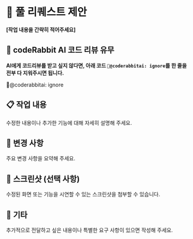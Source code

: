 # 🚀 풀 리퀘스트 제안

**[작업 내용을 간략히 적어주세요]**

## 🤖 codeRabbit AI 코드 리뷰 유무
**AI에게 코드리뷰를 받고 싶지 않다면, 
아래 코드 `🐰@coderabbitai: ignore`를 한 줄을 전부 다 지워주시면 됩니다.**

🐰@coderabbitai: ignore

## 📋 작업 내용

수정한 내용이나 추가한 기능에 대해 자세히 설명해 주세요.

## 🔧 변경 사항

주요 변경 사항을 요약해 주세요.

## 📸 스크린샷 (선택 사항)

수정된 화면 또는 기능을 시연할 수 있는 스크린샷을 첨부할 수 있습니다.

## 📄 기타

추가적으로 전달하고 싶은 내용이나 특별한 요구 사항이 있으면 작성해 주세요.
